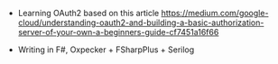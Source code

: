 - Learning OAuth2 based on this article https://medium.com/google-cloud/understanding-oauth2-and-building-a-basic-authorization-server-of-your-own-a-beginners-guide-cf7451a16f66


- Writing in F#, Oxpecker + FSharpPlus + Serilog